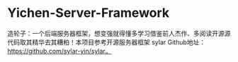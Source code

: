 # Yichen-Server-Framework
造轮子：一个后端服务器框架，想变强就得懂多学习借鉴前人杰作、多阅读开源源代码取其精华去其糟粕！本项目参考开源服务器框架 sylar Github地址：https://github.com/sylar-yin/sylar。
